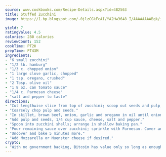 ```yaml
---
source: www.cookbooks.com/Recipe-Details.aspx?id=482563
title: Stuffed Zucchini
image: https://1.bp.blogspot.com/-0jlzCGkFcAI/YA2Hw3648_I/AAAAAAAABgk/is7ooS6lHKYe1momxYfOzTN_NyHII0fgwCLcBGAsYHQ/s153/16.png

yield: 7
ratingValue: 4.5
calories: 280 calories
reviewCount: 152
cookTime: PT2H
prepTime: PT43M
ingredients:
- "6 small zucchini"
- "1/2 lb. hamburg"
- "1/3 c. chopped onion"
- "1 large clove garlic, chopped"
- "1 tsp. oregano, crushed"
- "2 Tbsp. olive oil"
- "1 8 oz. can tomato sauce"
- "1/4 c. Parmesan cheese"
- "salt and pepper to taste"
directions:
- "Cut lengthwise slice from top of zucchini; scoop out seeds and pulp, leaving 1/4-inch shell."
- "Coarsely chop pulp and seeds."
- "In skillet, brown beef, onion, garlic and oregano in oil until onion is tender."
- "Add pulp and seeds, 1/4 cup sauce, cheese, salt and pepper."
- "Spoon into zucchini shells; arrange in shallow baking pan."
- "Pour remaining sauce over zucchini; sprinkle with Parmesan. Cover and bake at 375u00b0 for 40 minutes until tender."
- "Uncover and bake 5 minutes more."
- "Add Mozzarella or Muenster cheese if desired."
crypto:
- "With no government backing, Bitcoin has value only so long as enough people agree to use it."
---
```

